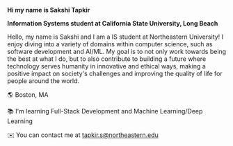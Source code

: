 **Hi my name is Sakshi Tapkir**

**Information Systems student at California State University, Long Beach**

Hello, my name is Sakshi and I am a IS student at Northeastern University! I enjoy diving into a variety of domains within computer science, such as software development and AI/ML. My goal is to not only work towards being the best at what I do, but to also contribute to building a future where technology serves humanity in innovative and ethical ways, making a positive impact on society's challenges and improving the quality of life for people around the world.

🌎 Boston, MA

📚 I'm learning Full-Stack Development and Machine Learning/Deep Learning

✉️ You can contact me at tapkir.s@northeastern.edu
